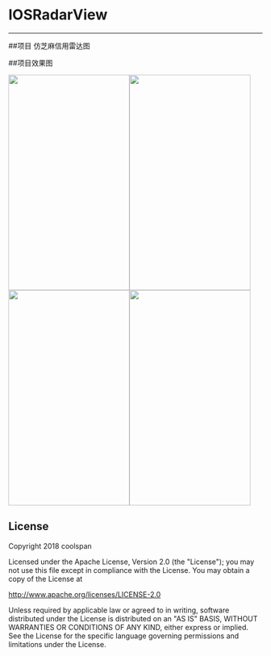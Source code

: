 #  IOSRadarView
-----

##项目
仿芝麻信用雷达图

##项目效果图

<img src="https://github.com/coolspan/IOSRadarView/blob/master/Screenshots/five.PNG" width="240px" height="427px" /><img src="https://github.com/coolspan/IOSRadarView/blob/master/Screenshots/six.PNG" width="240px" height="427px" />
<img src="https://github.com/coolspan/IOSRadarView/blob/master/Screenshots/seven.PNG" width="240px" height="427px" /><img src="https://github.com/coolspan/IOSRadarView/blob/master/Screenshots/night.PNG" width="240px" height="427px" />


## License

Copyright 2018 coolspan

Licensed under the Apache License, Version 2.0 (the "License");
you may not use this file except in compliance with the License.
You may obtain a copy of the License at

http://www.apache.org/licenses/LICENSE-2.0

Unless required by applicable law or agreed to in writing, software
distributed under the License is distributed on an "AS IS" BASIS,
WITHOUT WARRANTIES OR CONDITIONS OF ANY KIND, either express or implied.
See the License for the specific language governing permissions and
limitations under the License.

